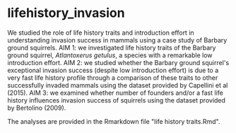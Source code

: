 # lifehistory_invasion

We studied the role of life history traits and introduction effort in understanding invasion success in mammals using a case study of Barbary ground squirrels. 
AIM 1: we investigated life history traits of the Barbary ground squirrel, _Atlantoxerus getulus_, a species with a remarkable low introduction effort. 
AIM 2: we studied whether the Barbary ground squirrel's exceptional invasion success (despite low introduction effort) is due to a very fast life history profile 
through a comparison of these traits to other successfully invaded mammals using the dataset provided by Capellini et al (2015). 
AIM 3: we examined whether number of founders and/or a fast life history influences invasion success of squirrels using the dataset provided by Bertolino (2009).  

The analyses are provided in the Rmarkdown file "life history traits.Rmd".
